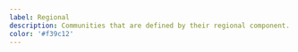 ```yaml
---
label: Regional
description: Communities that are defined by their regional component.
color: '#f39c12'
---
```

